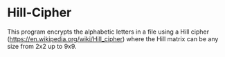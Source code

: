 # Hill-Cipher

This program encrypts the alphabetic letters in a file using a Hill cipher (https://en.wikipedia.org/wiki/Hill_cipher) where the Hill matrix can be any size from 2x2 up to 9x9.
